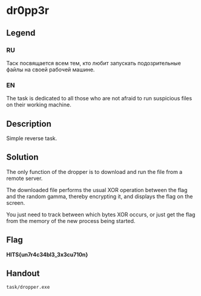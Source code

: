 # dr0pp3r

## Legend

### RU

Таск посвящается всем тем, кто любит запускать подозрительные файлы на своей рабочей машине.

### EN 

The task is dedicated to all those who are not afraid to run suspicious files on their working machine.

## Description

Simple reverse task.

## Solution

The only function of the dropper is to download and run the file from a remote server.

The downloaded file performs the usual XOR operation between the flag and the random gamma, thereby encrypting it, and displays the flag on the screen.

You just need to track between which bytes XOR occurs, or just get the flag from the memory of the new process being started.

## Flag

**HITS{un7r4c34bl3_3x3cu710n}**

## Handout

```task/dropper.exe```

